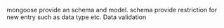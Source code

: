 mongoose provide an schema and model.
schema provide restriction for new entry such as data type etc. Data validation 